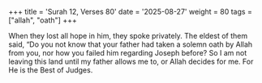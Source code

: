 +++
title = 'Surah 12, Verses 80'
date = '2025-08-27'
weight = 80
tags = ["allah", "oath"]
+++

When they lost all hope in him, they spoke privately. The eldest of them said, “Do you not know that your father had taken a solemn oath by Allah from you, nor how you failed him regarding Joseph before? So I am not leaving this land until my father allows me to, or Allah decides for me. For He is the Best of Judges.